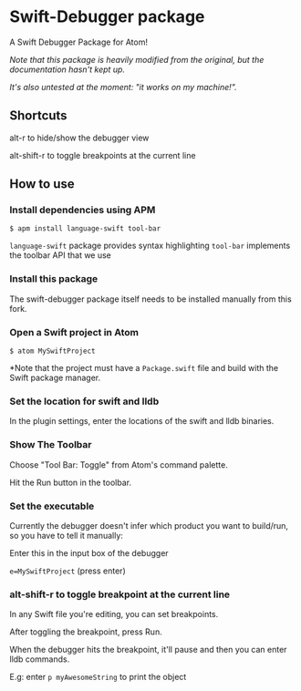 # Swift-Debugger package

A Swift Debugger Package for Atom!

*Note that this package is heavily modified from the original, but the documentation hasn't kept up.*

*It's also untested at the moment: "it works on my machine!".*


## Shortcuts

alt-r to hide/show the debugger view

alt-shift-r to toggle breakpoints at the current line

## How to use

### Install dependencies using APM

```
$ apm install language-swift tool-bar
```

`language-swift` package provides syntax highlighting
`tool-bar` implements the toolbar API that we use

### Install this package

The swift-debugger package itself needs to be installed manually from this fork.

### Open a Swift project in Atom

```
$ atom MySwiftProject
```

*Note that the project must have a `Package.swift` file and build with the Swift package manager.

### Set the location for swift and lldb

In the plugin settings, enter the locations of the swift and lldb binaries.

### Show The Toolbar

Choose "Tool Bar: Toggle" from Atom's command palette.

Hit the Run button in the toolbar.

### Set the executable

Currently the debugger doesn't infer which product you want to build/run, so you have to tell it manually:

Enter this in the input box of the debugger

`e=MySwiftProject` (press enter)


### alt-shift-r to toggle breakpoint at the current line

In any Swift file you're editing, you can set breakpoints.

After toggling the breakpoint, press Run.

When the debugger hits the breakpoint, it'll pause and then you can enter lldb commands.

E.g: enter `p myAwesomeString` to print the object
